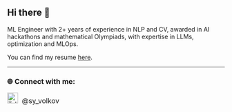 ## Hi there 👋

ML Engineer with 2+ years of experience in NLP and CV, awarded in AI hackathons and mathematical Olympiads, with expertise in LLMs, optimization and MLOps.

You can find my resume [here](https://github.com/nZiben/CV/blob/main/resume.pdf).  

---

### 🌐 Connect with me:
<a href="https://t.me/sy_volkov" target="_blank" style="text-decoration: none;">
  <img src="https://img.icons8.com/color/48/000000/telegram-app.png" alt="Telegram" height="25">
</a>
<a href="https://t.me/sy_volkov" target="_blank" style="text-decoration: none; font-size: 16px; margin-left: 5px;">@sy_volkov</a>




<!--
**nZiben/nZiben** is a ✨ _special_ ✨ repository because its `README.md` (this file) appears on your GitHub profile.

Here are some ideas to get you started:

- 🔭 I’m currently working on ...
- 🌱 I’m currently learning ...
- 👯 I’m looking to collaborate on ...
- 🤔 I’m looking for help with ...
- 💬 Ask me about ...
- 📫 How to reach me: ...
- 😄 Pronouns: ...
- ⚡ Fun fact: ...
-->
